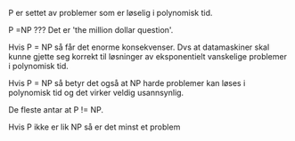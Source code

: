 P er settet av problemer som er løselig i polynomisk tid.

P =NP ???
Det er 'the million dollar question'.

Hvis P = NP så får det enorme konsekvenser. Dvs at datamaskiner skal kunne
gjette seg korrekt til løsninger av eksponentielt vanskelige problemer i
polynomisk tid. 

Hvis P = NP så betyr det også at NP harde problemer kan løses i polynomisk
tid og det virker veldig usannsynlig.

De fleste antar at P != NP.

Hvis P ikke er lik NP så er det minst et problem

